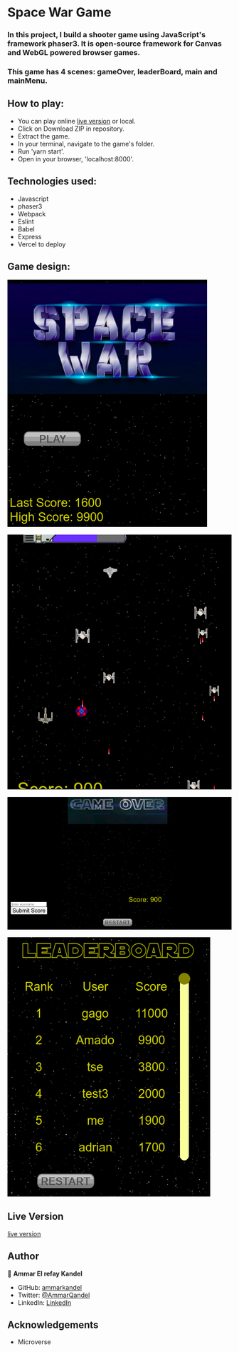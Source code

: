 # Space War Game

### In this project, I build a shooter game using JavaScript's framework phaser3. It is open-source framework for Canvas and WebGL powered browser games.

### This game has 4 scenes: gameOver, leaderBoard, main and mainMenu.

## How to play:

- You can play online [live version](https://space-war-game.vercel.app/) or local.
- Click on Download ZIP in repository.
- Extract the game.
- In your terminal, navigate to the game's folder.
- Run 'yarn start'.
- Open in your browser, 'localhost:8000'.

## Technologies used:

- Javascript
- phaser3
- Webpack
- Eslint
- Babel
- Express
- Vercel to deploy

## Game design:

![screenshot](./imgs/screenshot_1.png)

![screenshot](./imgs/screenshot_2.png)

![screenshot](./imgs/screenshot_3.png)

![screenshot](./imgs/screenshot_4.png)


## Live Version

[live version](https://space-war-game.vercel.app/)

## Author

👤 **Ammar El refay Kandel**

- GitHub: [ammarkandel](https://github.com/ammarkandel)
- Twitter: [@AmmarQandel](https://twitter.com/AmmarQandel)
- LinkedIn: [LinkedIn](https://www.linkedin.com/in/ammar-kandel-7b4100193/)

## Acknowledgements

- Microverse
